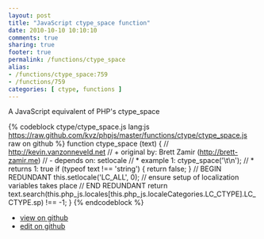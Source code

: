 ```yaml
---
layout: post
title: "JavaScript ctype_space function"
date: 2010-10-10 10:10:10
comments: true
sharing: true
footer: true
permalink: /functions/ctype_space
alias:
- /functions/ctype_space:759
- /functions/759
categories: [ ctype, functions ]
---
```

A JavaScript equivalent of PHP's ctype_space
<!-- more -->
{% codeblock ctype/ctype_space.js lang:js https://raw.github.com/kvz/phpjs/master/functions/ctype/ctype_space.js raw on github %}
function ctype_space (text) {
    // http://kevin.vanzonneveld.net
    // +   original by: Brett Zamir (http://brett-zamir.me)
    // -    depends on: setlocale
    // *     example 1: ctype_space('\t\n');
    // *     returns 1: true
    if (typeof text !== 'string') {
        return false;
    }
    // BEGIN REDUNDANT
    this.setlocale('LC_ALL', 0); // ensure setup of localization variables takes place
    // END REDUNDANT
    return text.search(this.php_js.locales[this.php_js.localeCategories.LC_CTYPE].LC_CTYPE.sp) !== -1;
}
{% endcodeblock %}
<ul>
 <li><a href="https://github.com/kvz/phpjs/blob/master/functions/ctype/ctype_space.js">view on github</a></li>
 <li><a href="https://github.com/kvz/phpjs/edit/master/functions/ctype/ctype_space.js">edit on github</a></li>
</ul>
